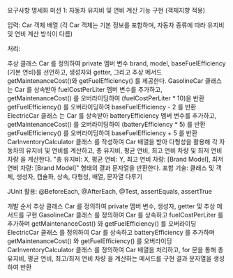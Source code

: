 요구사항 명세화
미션 1: 자동차 유지비 및 연비 계산 기능 구현 (객체지향 적용)

입력: Car 객체 배열 (각 Car 객체는 기본 정보를 포함하며, 자동차 종류에 따라 유지비 및 연비 계산 방식이 다름)

처리:

추상 클래스 Car 를 정의하여 private 멤버 변수 brand, model, baseFuelEfficiency (기본 연비)를 선언하고, 생성자와 getter, 그리고 추상 메서드 getMaintenanceCost()와 getFuelEfficiency() 를 제공한다.
GasolineCar 클래스 는 Car 를 상속받아 fuelCostPerLiter 멤버 변수를 추가하고,
getMaintenanceCost() 를 오버라이딩하여 (fuelCostPerLiter * 10)을 반환
getFuelEfficiency() 를 오버라이딩하여 baseFuelEfficiency - 2 를 반환
ElectricCar 클래스 는 Car 를 상속받아 batteryEfficiency 멤버 변수를 추가하고,
getMaintenanceCost() 를 오버라이딩하여 (batteryEfficiency * 5) 를 반환
getFuelEfficiency() 를 오버라이딩하여 baseFuelEfficiency + 5 를 반환
CarInventoryCalculator 클래스 를 작성하여 Car 배열을 받아 다형성을 활용해 각 자동차의 유지비 및 연비를 계산하고,
총 유지비, 평균 연비, 최고 연비 차량 및 최저 연비 차량 을 계산한다.
"총 유지비: X, 평균 연비: Y, 최고 연비 차량: [Brand Model], 최저 연비 차량: [Brand Model]" 형태의 결과 문자열을 반환한다.
포함 기술: 클래스 및 객체, 생성자, 캡슐화, 상속, 다형성, 배열, 문자열 다루기

JUnit 활용: @BeforeEach, @AfterEach, @Test, assertEquals, assertTrue

개발 순서
추상 클래스 Car 를 정의하여 private 멤버 변수, 생성자, getter 및 추상 메서드를 구현
GasolineCar 클래스 를 정의하여 Car 를 상속하고 fuelCostPerLiter 를 추가하며 getMaintenanceCost() 와 getFuelEfficiency() 를 오버라이딩
ElectricCar 클래스 를 정의하여 Car 를 상속하고 batteryEfficiency 를 추가하며 getMaintenanceCost() 와 getFuelEfficiency() 를 오버라이딩
CarInventoryCalculator 클래스 를 정의하여 Car 배열을 처리하고, for 문을 통해 총 유지비, 평균 연비, 최고/최저 연비 차량 을 계산하는 메서드를 구현
결과 문자열을 생성하여 반환